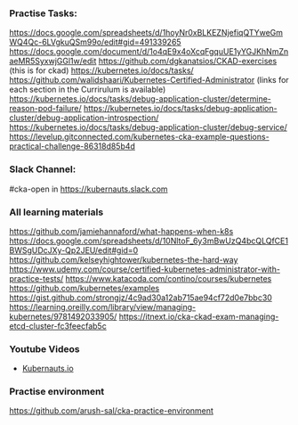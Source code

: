 ### Practise Tasks:
https://docs.google.com/spreadsheets/d/1hoyNr0xBLKEZNjefiqQTYweGmWQ4Qc-6LVgkuQSm99o/edit#gid=491339265
https://docs.google.com/document/d/1o4qE9x4oXcqFgquUE1yYGJKhNmZnaeMR5SyxwjGGl1w/edit
https://github.com/dgkanatsios/CKAD-exercises (this is for ckad)
https://kubernetes.io/docs/tasks/
https://github.com/walidshaari/Kubernetes-Certified-Administrator (links for each section in the Currirulum is available)
https://kubernetes.io/docs/tasks/debug-application-cluster/determine-reason-pod-failure/
https://kubernetes.io/docs/tasks/debug-application-cluster/debug-application-introspection/
https://kubernetes.io/docs/tasks/debug-application-cluster/debug-service/
https://levelup.gitconnected.com/kubernetes-cka-example-questions-practical-challenge-86318d85b4d

### Slack Channel:
#cka-open in https://kubernauts.slack.com 


### All learning materials
https://github.com/jamiehannaford/what-happens-when-k8s
https://docs.google.com/spreadsheets/d/10NltoF_6y3mBwUzQ4bcQLQfCE1BWSgUDcJXy-Qp2JEU/edit#gid=0
https://github.com/kelseyhightower/kubernetes-the-hard-way
https://www.udemy.com/course/certified-kubernetes-administrator-with-practice-tests/
https://www.katacoda.com/contino/courses/kubernetes
https://github.com/kubernetes/examples
https://gist.github.com/strongjz/4c9ad30a12ab715ae94cf72d0e7bbc30
https://learning.oreilly.com/library/view/managing-kubernetes/9781492033905/
https://itnext.io/cka-ckad-exam-managing-etcd-cluster-fc3feecfab5c

### Youtube Videos
- [Kubernauts.io](https://www.youtube.com/channel/UC5NDQ4F0JPQozyqnh1mghHQ/videos)

### Practise environment
https://github.com/arush-sal/cka-practice-environment